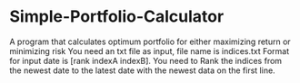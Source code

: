 # Simple-Portfolio-Calculator
A program that calculates optimum portfolio for either maximizing return or minimizing risk
You need an txt file as input, file name is indices.txt
Format for input date is [rank indexA indexB].
You need to Rank the indices from the newest date to the latest date with the newest data on the first line.
